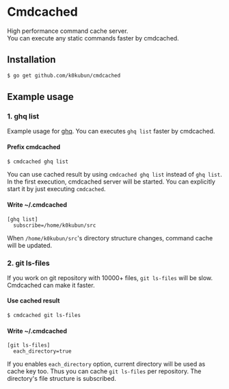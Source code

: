 # Cmdcached

High performance command cache server.  
You can execute any static commands faster by cmdcached.

## Installation

```bash
$ go get github.com/k0kubun/cmdcached
```

## Example usage

### 1. ghq list

Example usage for [ghq](https://github.com/motemen/ghq). You can executes `ghq list` faster by cmdcached.

#### Prefix cmdcached

```bash
$ cmdcached ghq list
```

You can use cached result by using `cmdcached ghq list` instead of `ghq list`.
In the first execution, cmdcached server will be started.
You can explicitly start it by just executing `cmdcached`.

#### Write ~/.cmdcached

```
[ghq list]
  subscribe=/home/k0kubun/src
```

When `/home/k0kubun/src`'s directory structure changes,
command cache will be updated.

### 2. git ls-files

If you work on git repository with 10000+ files, `git ls-files` will be slow. Cmdcached can make it faster.

#### Use cached result

```bash
$ cmdcached git ls-files
```

#### Write ~/.cmdcached

```
[git ls-files]
  each_directory=true
```

If you enables `each_directory` option, current directory will be used as cache key too.
Thus you can cache `git ls-files` per repository. The directory's file structure is subscribed.
